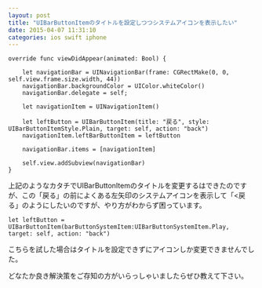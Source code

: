 ```yaml
---
layout: post
title: "UIBarButtonItemのタイトルを設定しつつシステムアイコンを表示したい"
date: 2015-04-07 11:31:10
categories: ios swift iphone
---
```

<pre><code>override func viewDidAppear(animated: Bool) {

    let navigationBar = UINavigationBar(frame: CGRectMake(0, 0, self.view.frame.size.width, 44))
    navigationBar.backgroundColor = UIColor.whiteColor()
    navigationBar.delegate = self;

    let navigationItem = UINavigationItem()

    let leftButton = UIBarButtonItem(title: "戻る", style: UIBarButtonItemStyle.Plain, target: self, action: "back")        
    navigationItem.leftBarButtonItem = leftButton

    navigationBar.items = [navigationItem]

    self.view.addSubview(navigationBar)
}
</code></pre>

<p>上記のようなカタチでUIBarButtonItemのタイトルを変更するはできたのですが、この「戻る」の前によくある左矢印のシステムアイコンを表示して「&lt;戻る」のようにしたいのですが、やり方がわからず困っています。</p>

<pre><code>let leftButton = UIBarButtonItem(barButtonSystemItem:UIBarButtonSystemItem.Play,  target: self, action: "back")
</code></pre>

<p>こちらを試した場合はタイトルを設定できずにアイコンしか変更できませんでした。</p>

<p>どなたか良き解決策をご存知の方がいらっしゃいましたらぜひ教えて下さい。</p>
